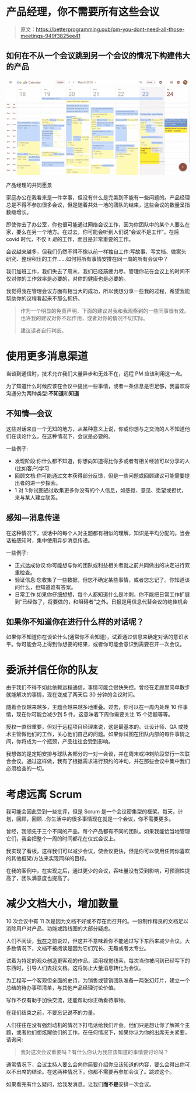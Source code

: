 # 产品经理，你不需要所有这些会议

> 原文：<https://betterprogramming.pub/pm-you-dont-need-all-those-meetings-949f3825ee41>

## 如何在不从一个会议跳到另一个会议的情况下构建伟大的产品

![](img/65f107874f6e436701e2e19b42988164.png)

产品经理的共同愿景

家庭办公在我看来是一件幸事，但没有什么是完美到不能有一些问题的。产品经理总是不得不参加很多会议，但是随着共处一地的团队的结束，这些会议的数量呈指数级增长。

即使你去了办公室，你也很可能通过网络会议工作，因为你团队中的某个人要么在家，要么在另一个地方。在过去，你可能会听到人们说“会议不是工作”。在后 covid 时代，不仅 it *是*的工作，而且是非常重要的工作。

会议越来越多，但我们仍然不得不像以前一样独自工作:写故事、写文档、做案头研究、整理积压的工作……如何将所有事情安排在同一周的所有会议中？

我们加班工作，我们失去了周末，我们已经筋疲力尽。管理你花在会议上的时间不仅对你的工作效率是必要的，对你的健康也是必要的。

我觉得我在管理会议方面有相当大的成功，所以我想分享一些我的过程，希望我能帮助你的议程看起来不那么拥挤。

> 作为一个明显的免责声明，下面的建议对我和我观察到的一些同事很有效。也许我的建议对你不起作用，或者对你的情况不切实际。
> 
> 建议读者自行判断。

# 使用更多消息渠道

当谈到通信时，技术允许我们大量异步和无处不在，远程 PM 应该利用这一点。

为了知道什么时候应该在会议中提出一些事情，或者一条信息是否足够，我喜欢将沟通分为两种类型:**不知道**和**知道**

## 不知情—会议

这些对话来自一个无知的地方，从某种意义上说，你或你想与之交流的人不知道他们在谈论什么。在这种情况下，会议是必要的。

一些例子:

*   发现阶段:你什么都不知道，你想向知道得比你多或者有相关经验可以分享的人(比如客户)学习
*   回顾文档:你可能通过文本获得部分反馈，但是一些问题或回顾建议可能需要提出者的进一步探索。
*   1 对 1:你试图通过收集更多你没有的个人信息，如感觉、意见、愿望或担忧，来与某人建立联系。

## 感知—消息传递

在这种情况下，谈话中的每个人对主题都有相似的理解，知识是平均分配的。当会话被感知时，集中使用异步消息传递。

一些例子:

*   正式达成协议:你可能想与你的团队或利益相关者就之前共同做出的决定进行双重检查。
*   验证信息:您收集了一些数据，但您不确定某些事情，或者您忘记了。你知道该问什么，也知道谁有答案。
*   日常工作:如果你仔细想想，每个人都知道什么是冲刺，你不能把日常工作扩展到“已经做了，将要做的，和阻碍者”之外。日报是用信息代替会议的绝佳机会

## 如果你不知道你在进行什么样的对话呢？

如果你不知道你在谈论什么(通常你不会知道)，试着通过信息来确定对话的意识水平。你可能会马上得到你想要的结果，或者你可能会意识到需要召开一次会议。

# 委派并信任你的队友

由于我们不得不如此依赖远程通信，事情可能会很快失控。曾经在走廊里简单散步就能解决的事情，现在变成了两天后 30 分钟的会议时间。

随着会议越来越多，主题会越来越多地重叠。过去，你可以在一周内处理 10 件事情，现在你可能会减少到 5 件。这意味着下周你需要关注 15 个话题等等。

授权一直很重要，但对于远程项目经理来说，这是最基本的。让设计师、QA 或技术主管做他们的工作，关心他们自己的问题。如果你试图在团队内部的每件事情之间，你将成为一个瓶颈，产品往往会受到影响。

我想做的是定期安排与球队各部分的一对一会谈，并在周末或冲刺阶段举行一次联合会议。通过这样做，我有了根据需求进行预约的冲动，并在那些会议中集中我们必须检查的一切。

# 考虑远离 Scrum

我可能会因此受到一些批评，但是 Scrum 是一个会议密集型的框架。每天，计划，回顾，回顾…你生活中的很多事情现在就是一个会议，你不需要更多。

曾经，我领先于三个不同的产品，每个产品都有不同的团队。如果我能恰当地管理它们，我会把整个一周的时间都花在仪式会议上。

我实现了看板，这样我们可以减少会议，使会议更快，但是你可以使用任何你喜欢的其他框架/方法来实现同样的目标。

在我的案例中，在实现之后，通过更少的会议，吞吐量没有受到影响，可预测性提高了，团队满意度也提高了。

# 减少文档大小，增加数量

10 次会议中有 11 次是因为文档不好或不存在而召开的。一份制作精良的文档足以消除用户对产品、功能或路线图的大部分疑虑。

人们不阅读，[我在](https://productcoalition.com/5-product-pitfalls-and-how-to-handle-them-3f1a0f1b63e3)之前说过，但这并不意味着你不能通过写下东西来减少会议。大多数情况下，文档不被阅读是因为它们冗长、无趣或者太专业。

试着为特定的观众创造更客观的作品，滥用视觉线索，每次当你被问到已经写下的东西时，引导人们去找文档。这将防止大量消息转化为会议。

为工程写一个客观但全面的史诗，为销售或营销团队准备一两张幻灯片，建立一个总结的待办事项清单，与其他产品经理讨论价值。

写作不仅有助于加快交流，还能帮助你正确看待事物。

在我们结束之前，不要忘记说**不**的力量。

人们往往在没有强烈动机的情况下打电话给我们开会。他们只是想让你了解某个主题，或者他们想炫耀他们的工作。在任何情况下，如果你认为你的出席无关紧要，请询问:

> 我对这次会议重要吗？有什么你认为我应该知道的事情要讨论吗？

通常情况下，会议主持人要么会向你简要介绍你应该知道的内容，要么会得出你可以不出席的结论。在这两种情况下，你都不需要再参加会议了。跳过这个。

如果看完有什么疑问，给我发消息。让我们**而不是**安排一次会议。